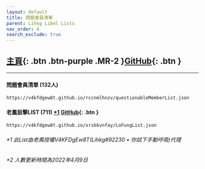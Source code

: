 ```yaml
---
layout: default
title: 問題會員清單
parent: Lihkg Libel Lists
nav_order: 4
search_exclude: true
---
```

## [主頁](https://lihkg.com/thread/2841778/page/21?post=520){: .btn .btn-purple .MR-2 }[GitHub](https://github.com/V4KFDgEw8T/rccnmlhnzv){: .btn }

---

#### 問題會員清單 (132人) 
```
https://v4kfdgew8t.github.io/rccnmlhnzv/questionableMemberList.json
```

#### 老鳳狙擊LIST (711) [*1](#1-此list由老鳳授權v4kfdgew8tlihkg92230--你試下手動呼吸代理) [GitHub](https://github.com/V4KFDgEw8T/xrsbkvnfay){: .btn }
```
https://v4kfdgew8t.github.io/xrsbkvnfay/LoFungList.json
```

###### *1 此List由老鳳授權V4KFDgEw8T(Lihkg#92230 • 你試下手動呼吸)代理

###### *2 人數更新時間為2022年4月9日

